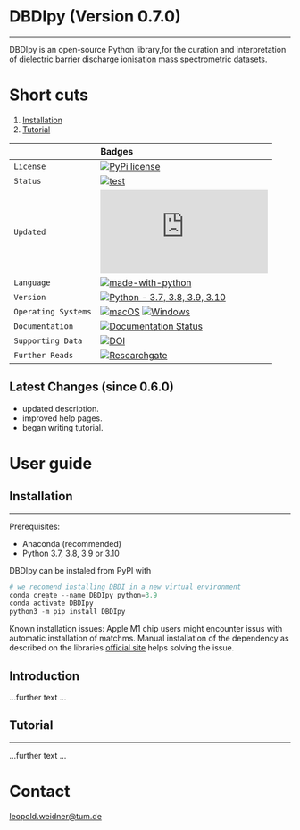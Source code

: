 # DBDIpy (Version 0.7.0)
**********************************

DBDIpy is an open-source Python library,for the curation and interpretation of dielectric barrier discharge ionisation mass spectrometric datasets.

# Short cuts
1. [Installation](#installation)
2. [Tutorial](#tutorial)



|                     | Badges                                                                             |
|:-------------       |:-----------------------------------------------------------------------------------|
| `License`           | [![PyPi license](https://badgen.net/pypi/license/pip/)]([https://pypi.com/project/pip/](https://opensource.org/licenses/MIT/))|
| `Status`            | [![test](https://img.shields.io/badge/Maintained%3F-yes-green.svg)](https://GitHub.com/leopold-weidner/DBDIpy/graphs/commit-activity)|
| `Updated`           | [![GitHub latest commit](https://badgen.net/github/last-commit/Naereen/Strapdown.js)](https://GitHub.com/leopold-weidner/DBDIpy/commit/)|
| `Language`          | [![made-with-python](https://img.shields.io/badge/Made%20with-Python-1f425f.svg)](https://www.python.org/)|
| `Version`           | [![Python - 3.7, 3.8, 3.9, 3.10](https://img.shields.io/static/v1?label=Python&message=3.7+,+3.8+,+3.9+,+3.10&color=2d4b65)](https://www.python.org/)|
| `Operating Systems` | [![macOS](https://svgshare.com/i/ZjP.svg)](https://svgshare.com/i/ZjP.svg) [![Windows](https://svgshare.com/i/ZhY.svg)](https://svgshare.com/i/ZhY.svg)|
| `Documentation`     | [![Documentation Status](https://readthedocs.org/projects/ansicolortags/badge/?version=latest)](https://github.com/leopold-weidner/DBDIpy)|
| `Supporting Data`   | [![DOI](https://zenodo.org/badge/DOI/10.5281/zenodo.7221089.svg)](https://doi.org/10.5281/zenodo.7221089)|
| `Further Reads`     | [![Researchgate](https://img.shields.io/badge/Research_Gate-00CCBB.svg?&style=for-the-badge&logo=ResearchGate&logoColor=white)](https://www.researchgate.net/profile/Leopold-Weidner)|


Latest Changes (since 0.6.0)
------------
- updated description.
- improved help pages.
- began writing tutorial.


User guide
============

## Installation
------------

Prerequisites:  

- Anaconda (recommended)
- Python 3.7, 3.8, 3.9 or 3.10

DBDIpy can be instaled from PyPI  with

```python
# we recomend installing DBDI in a new virtual environment
conda create --name DBDIpy python=3.9
conda activate DBDIpy
python3 -m pip install DBDIpy
```

Known installation issues:
Apple M1 chip users might encounter issus with automatic installation of matchms. 
Manual installation of the dependency as described on the libraries [official site](https://github.com/matchms/matchms) helps solving the issue. 
  
Introduction
------------
...further text ...

## Tutorial
------------
...further text ...



Contact
============
leopold.weidner@tum.de

